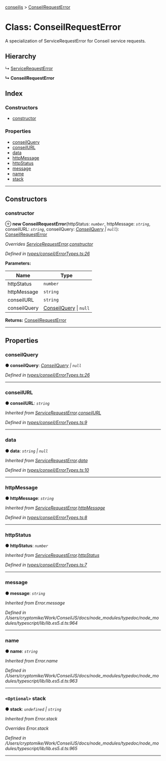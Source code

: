 [conseiljs](../README.md) > [ConseilRequestError](../classes/conseilrequesterror.md)

# Class: ConseilRequestError

A specialization of ServiceRequestError for Conseil service requests.

## Hierarchy

↳  [ServiceRequestError](servicerequesterror.md)

**↳ ConseilRequestError**

## Index

### Constructors

* [constructor](conseilrequesterror.md#constructor)

### Properties

* [conseilQuery](conseilrequesterror.md#conseilquery)
* [conseilURL](conseilrequesterror.md#conseilurl)
* [data](conseilrequesterror.md#data)
* [httpMessage](conseilrequesterror.md#httpmessage)
* [httpStatus](conseilrequesterror.md#httpstatus)
* [message](conseilrequesterror.md#message)
* [name](conseilrequesterror.md#name)
* [stack](conseilrequesterror.md#stack)

---

## Constructors

<a id="constructor"></a>

###  constructor

⊕ **new ConseilRequestError**(httpStatus: *`number`*, httpMessage: *`string`*, conseilURL: *`string`*, conseilQuery: *[ConseilQuery](../interfaces/conseilquery.md) \| `null`*): [ConseilRequestError](conseilrequesterror.md)

*Overrides [ServiceRequestError](servicerequesterror.md).[constructor](servicerequesterror.md#constructor)*

*Defined in [types/conseil/ErrorTypes.ts:26](https://github.com/Cryptonomic/ConseilJS/blob/688e74f/src/types/conseil/ErrorTypes.ts#L26)*

**Parameters:**

| Name | Type |
| ------ | ------ |
| httpStatus | `number` |
| httpMessage | `string` |
| conseilURL | `string` |
| conseilQuery | [ConseilQuery](../interfaces/conseilquery.md) \| `null` |

**Returns:** [ConseilRequestError](conseilrequesterror.md)

___

## Properties

<a id="conseilquery"></a>

###  conseilQuery

**● conseilQuery**: *[ConseilQuery](../interfaces/conseilquery.md) \| `null`*

*Defined in [types/conseil/ErrorTypes.ts:26](https://github.com/Cryptonomic/ConseilJS/blob/688e74f/src/types/conseil/ErrorTypes.ts#L26)*

___
<a id="conseilurl"></a>

###  conseilURL

**● conseilURL**: *`string`*

*Inherited from [ServiceRequestError](servicerequesterror.md).[conseilURL](servicerequesterror.md#conseilurl)*

*Defined in [types/conseil/ErrorTypes.ts:9](https://github.com/Cryptonomic/ConseilJS/blob/688e74f/src/types/conseil/ErrorTypes.ts#L9)*

___
<a id="data"></a>

###  data

**● data**: *`string` \| `null`*

*Inherited from [ServiceRequestError](servicerequesterror.md).[data](servicerequesterror.md#data)*

*Defined in [types/conseil/ErrorTypes.ts:10](https://github.com/Cryptonomic/ConseilJS/blob/688e74f/src/types/conseil/ErrorTypes.ts#L10)*

___
<a id="httpmessage"></a>

###  httpMessage

**● httpMessage**: *`string`*

*Inherited from [ServiceRequestError](servicerequesterror.md).[httpMessage](servicerequesterror.md#httpmessage)*

*Defined in [types/conseil/ErrorTypes.ts:8](https://github.com/Cryptonomic/ConseilJS/blob/688e74f/src/types/conseil/ErrorTypes.ts#L8)*

___
<a id="httpstatus"></a>

###  httpStatus

**● httpStatus**: *`number`*

*Inherited from [ServiceRequestError](servicerequesterror.md).[httpStatus](servicerequesterror.md#httpstatus)*

*Defined in [types/conseil/ErrorTypes.ts:7](https://github.com/Cryptonomic/ConseilJS/blob/688e74f/src/types/conseil/ErrorTypes.ts#L7)*

___
<a id="message"></a>

###  message

**● message**: *`string`*

*Inherited from Error.message*

*Defined in /Users/cryptomike/Work/ConseilJS/docs/node_modules/typedoc/node_modules/typescript/lib/lib.es5.d.ts:964*

___
<a id="name"></a>

###  name

**● name**: *`string`*

*Inherited from Error.name*

*Defined in /Users/cryptomike/Work/ConseilJS/docs/node_modules/typedoc/node_modules/typescript/lib/lib.es5.d.ts:963*

___
<a id="stack"></a>

### `<Optional>` stack

**● stack**: *`undefined` \| `string`*

*Inherited from Error.stack*

*Overrides Error.stack*

*Defined in /Users/cryptomike/Work/ConseilJS/docs/node_modules/typedoc/node_modules/typescript/lib/lib.es5.d.ts:965*

___

